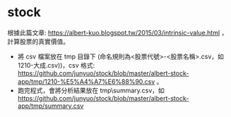 # stock
根據此篇文章: https://albert-kuo.blogspot.tw/2015/03/intrinsic-value.html ，計算股票的真實價值。
* 將 csv 檔案放在 tmp 目錄下 (命名規則為<股票代號>-<股票名稱>.csv，如1210-大成.csv))，csv 格式: https://github.com/junyuo/stock/blob/master/albert-stock-app/tmp/1210-%E5%A4%A7%E6%88%90.csv 。
* 跑完程式，會將分析結果放在 tmp\summary.csv，如 https://github.com/junyuo/stock/blob/master/albert-stock-app/tmp/summary.csv